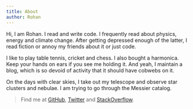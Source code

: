 ```yaml
---
title: About
author: Rohan
---
```


Hi, I am Rohan. I read and write code. I frequently read about physics, energy
and climate change. After getting depressed enough of the latter, I read fiction
or annoy my friends about it or just code.

I like to play table tennis, cricket and chess. I also bought a
harmonica. Keep your hands on ears if you see me holding it. And yeah, I maintain a blog, which is so devoid of activity that it should have cobwebs on
it.

On the days with clear skies, I take out my telescope and observe star clusters
and nebulae. I am trying to go through the Messier catalog.

> Find me at [GitHub][gh], [Twitter][twitter] and [StackOverflow][so].

[gh]: http://github.com/crodjer
[twitter]: http://twitter.com/__crodjer__
[so]: http://stackoverflow.com/users/420357/
